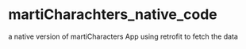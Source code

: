 # martiCharachters_native_code
a native version of martiCharacters App 
using retrofit to fetch the data
